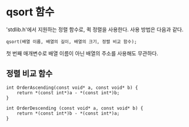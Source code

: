 # qsort 함수
'stdlib.h'에서 지원하는 정렬 함수로, 퀵 정렬을 사용한다. 사용 방법은 다음과 같다. <br>
```
qsort(배열 이름, 배열의 길이, 배열의 크기, 정렬 비교 함수);
```
첫 번째 매개변수로 배열 이름이 아닌 배열의 주소를 사용해도 무관하다. <br>

## 정렬 비교 함수
```
int OrderAscending(const void* a, const void* b) {
	return *(const int*)a - *(const int*)b;
}

int OrderDescending (const void* a, const void* b) {
	return *(const int*)b - *(const int*)a;
}
```

